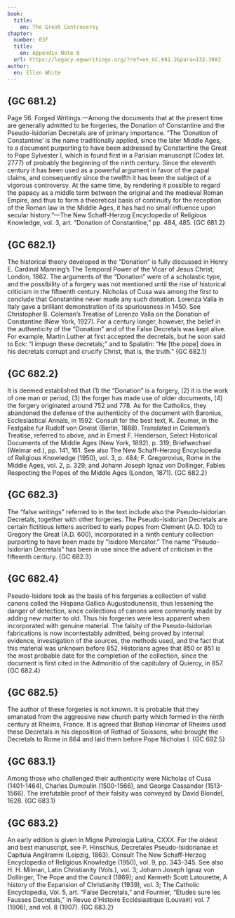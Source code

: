 ```yaml
---
book:
  title:
    en: The Great Controversy
chapter:
  number: 03F
  title:
    en: Appendix Note 6
  url: https://legacy.egwwritings.org/?ref=en_GC.681.2&para=132.3083
author:
  en: Ellen White
---
```


## {GC 681.2}

Page 56. Forged Writings.—Among the documents that at the present time are generally admitted to be forgeries, the Donation of Constantine and the Pseudo-Isidorian Decretals are of primary importance. “The ‘Donation of Constantine’ is the name traditionally applied, since the later Middle Ages, to a document purporting to have been addressed by Constantine the Great to Pope Sylvester I, which is found first in a Parisian manuscript (Codex lat. 2777) of probably the beginning of the ninth century. Since the eleventh century it has been used as a powerful argument in favor of the papal claims, and consequently since the twelfth it has been the subject of a vigorous controversy. At the same time, by rendering it possible to regard the papacy as a middle term between the original and the medieval Roman Empire, and thus to form a theoretical basis of continuity for the reception of the Roman law in the Middle Ages, it has had no small influence upon secular history.”—The New Schaff-Herzog Encyclopedia of Religious Knowledge, vol. 3, art. “Donation of Constantine,” pp. 484, 485. {GC 681.2}

## {GC 682.1}

The historical theory developed in the “Donation” is fully discussed in Henry E. Cardinal Manning’s The Temporal Power of the Vicar of Jesus Christ, London, 1862. The arguments of the “Donation” were of a scholastic type, and the possibility of a forgery was not mentioned until the rise of historical criticism in the fifteenth century. Nicholas of Cusa was among the first to conclude that Constantine never made any such donation. Lorenza Valla in Italy gave a brilliant demonstration of its spuriousness in 1450. See Christopher B. Coleman’s Treatise of Lorenzo Valla on the Donation of Constantine (New York, 1927). For a century longer, however, the belief in the authenticity of the “Donation” and of the False Decretals was kept alive. For example, Martin Luther at first accepted the decretals, but he soon said to Eck: “I impugn these decretals;” and to Spalatin: “He [the pope] does in his decretals corrupt and crucify Christ, that is, the truth.” {GC 682.1}

## {GC 682.2}

It is deemed established that (1) the “Donation” is a forgery, (2) it is the work of one man or period, (3) the forger has made use of older documents, (4) the forgery originated around 752 and 778. As for the Catholics, they abandoned the defense of the authenticity of the document with Baronius, Ecclesiastical Annals, in 1592. Consult for the best text, K. Zeumer, in the Festgabe fur Rudolf von Gneist (Berlin, 1888). Translated in Coleman’s Treatise, referred to above, and in Ernest F. Henderson, Select Historical Documents of the Middle Ages (New York, 1892), p. 319; Briefwechsel (Weimar ed.), pp. 141, 161. See also The New Schaff-Herzog Encyclopedia of Religious Knowledge (1950), vol. 3, p. 484; F. Gregorovius, Rome in the Middle Ages, vol. 2, p. 329; and Johann Joseph Ignaz von Dollinger, Fables Respecting the Popes of the Middle Ages (London, 1871). {GC 682.2}

## {GC 682.3}

The “false writings” referred to in the text include also the Pseudo-Isidorian Decretals, together with other forgeries. The Pseudo-Isidorian Decretals are certain fictitious letters ascribed to early popes from Clement (A.D. 100) to Gregory the Great (A.D. 600), incorporated in a ninth century collection purporting to have been made by “Isidore Mercator.” The name “Pseudo-Isidorian Decretals” has been in use since the advent of criticism in the fifteenth century. {GC 682.3}

## {GC 682.4}

Pseudo-Isidore took as the basis of his forgeries a collection of valid canons called the Hispana Gallica Augustodunensis, thus lessening the danger of detection, since collections of canons were commonly made by adding new matter to old. Thus his forgeries were less apparent when incorporated with genuine material. The falsity of the Pseudo-Isidorian fabrications is now incontestably admitted, being proved by internal evidence, investigation of the sources, the methods used, and the fact that this material was unknown before 852. Historians agree that 850 or 851 is the most probable date for the completion of the collection, since the document is first cited in the Admonitio of the capitulary of Quiercy, in 857. {GC 682.4}

## {GC 682.5}

The author of these forgeries is not known. It is probable that they emanated from the aggressive new church party which formed in the ninth century at Rheims, France. It is agreed that Bishop Hincmar of Rheims used these Decretals in his deposition of Rothad of Soissons, who brought the Decretals to Rome in 864 and laid them before Pope Nicholas I. {GC 682.5}

## {GC 683.1}

Among those who challenged their authenticity were Nicholas of Cusa (1401-1464), Charles Dumoulin (1500-1566), and George Cassander (1513-1566). The irrefutable proof of their falsity was conveyed by David Blondel, 1628. {GC 683.1}

## {GC 683.2}

An early edition is given in Migne Patrologia Latina, CXXX. For the oldest and best manuscript, see P. Hinschius, Decretales Pseudo-Isidorianae et Capitula Angilramni (Leipzig, 1863). Consult The New Schaff-Herzog Encyclopedia of Religious Knowledge (1950), vol. 9, pp. 343-345. See also H. H. Milman, Latin Christianity (Vols.), vol. 3; Johann Joseph Ignaz von Dollinger, The Pope and the Council (1869); and Kenneth Scott Latourette, A history of the Expansion of Christianity (1939), vol. 3; The Catholic Encyclopedia, Vol. 5, art. “False Decretals,” and Fournier, “Etudes sure les Fausses Decretals,” in Revue d’Histoire Ecclésiastique (Louvain) vol. 7 (1906), and vol. 8 (1907). {GC 683.2}
